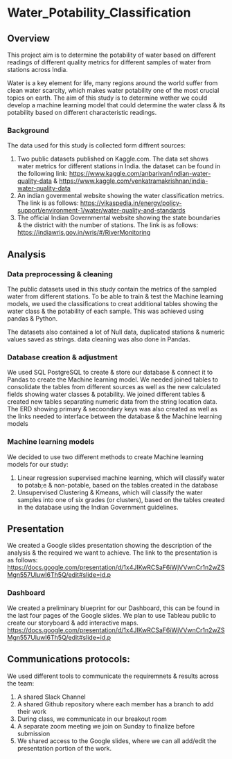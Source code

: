 # Water_Potability_Classification
## Overview
This project aim is to determine the potability of water based on different readings of different quality metrics for different samples of water from stations across India.

Water is a key element for life, many regions around the world suffer from clean water scarcity, which makes water potability one of the most crucial topics on earth. The aim of this study is to determine wether we could develop a machine learning model that could determine the water class & its potability based on different characteristic readings.
### Background
The data used for this study is collected form diffrent sources:
1. Two public datasets published on Kaggle.com. The data set shows water metrics for different stations in India. the dataset can be found in the following link: https://www.kaggle.com/anbarivan/indian-water-quality-data & https://www.kaggle.com/venkatramakrishnan/india-water-quality-data
2. An indian govermental website showing the water classification metrics. The link is as follows:  https://vikaspedia.in/energy/policy-support/environment-1/water/water-quality-and-standards
3. The official Indian Governmental website showing the state boundaries & the district with the number of stations. The link is as follows: https://indiawris.gov.in/wris/#/RiverMonitoring

## Analysis

### Data preprocessing & cleaning

The public datasets used in this study contain the metrics of the sampled water from different stations. To be able to train & test the Machine learning models, we used the classifications to creat additional tables showing the water class & the potability of each sample. This was achieved using pandas & Python.

The datasets also contained a lot of Null data, duplicated stations & numeric values saved as strings. data cleaning was also done in Pandas.

### Database creation & adjustment

We used SQL PostgreSQL to create & store our database & connect it to Pandas to create the Machine learning model. We needed joined tables to consolidate the tables from different sources as well as the new calculated fields showing water classes & potability. We joined different tables & created new tables separating numeric data from the string location data. The ERD  showing primary & secoondary keys was also created as well as the links needed to interface between the database & the Machine learning models

### Machine learning models

We decided to use two different methods to create Machine learning models for our study:
1. Linear regression supervised machine learning, which will classify water to potab;e & non-potable, based on the tables created in the database
2. Unsupervised Clustering & Kmeans, which will classify the water samples into one of six grades (or clusters), based on the tables created in the database using the Indian Government guidelines.

## Presentation

We created a Google slides presentation showing the description of the analysis & the required we want to achieve. The link to the presentation is as follows:
https://docs.google.com/presentation/d/1x4JIKwRCSaF6iWjVVwnCr1n2wZSMgn557UluwI6Th5Q/edit#slide=id.p

### Dashboard

We created a preliminary blueprint for our Dashboard, this can be found in the last four pages of the Google slides. We plan to use Tableau public to create our storyboard & add interactive maps.
https://docs.google.com/presentation/d/1x4JIKwRCSaF6iWjVVwnCr1n2wZSMgn557UluwI6Th5Q/edit#slide=id.p

## Communications protocols:

We used different tools to communicate the requiremnets & results across the team:

1. A shared Slack Channel
2. A shared Github repository where each member has a branch to add their work
3. During class, we communicate in our breakout room
4. A separate zoom meeting we join on Sunday to finalize before submission
5. We shared access to the Google slides, where we can all add/edit the presentation portion of the work.


